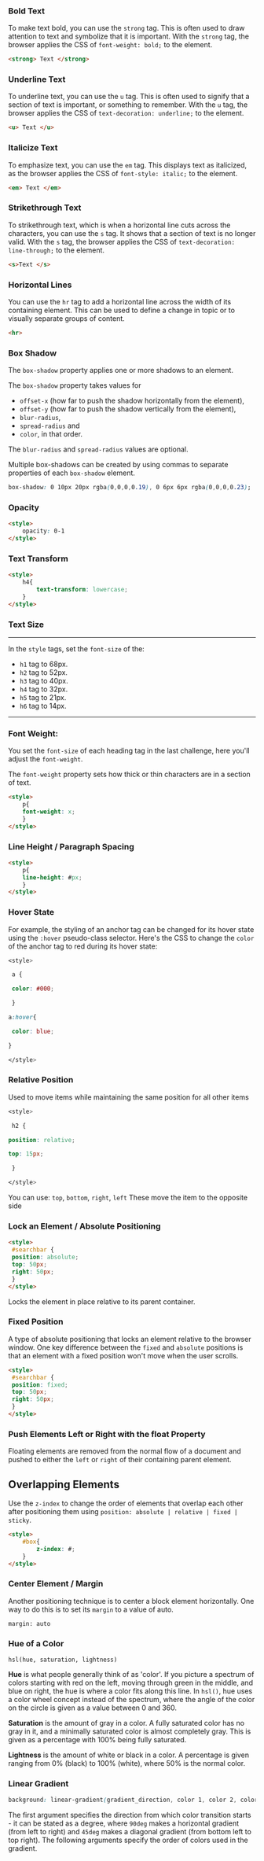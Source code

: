 ### Bold Text
To make text bold, you can use the `strong` tag. This is often used to draw attention to text and symbolize that it is important. With the `strong` tag, the browser applies the CSS of `font-weight: bold;` to the element.

```HTML
<strong> Text </strong>
```

### Underline Text
To underline text, you can use the `u` tag. This is often used to signify that a section of text is important, or something to remember. With the `u` tag, the browser applies the CSS of `text-decoration: underline;` to the element.

```HTML
<u> Text </u>
```

### Italicize Text
To emphasize text, you can use the `em` tag. This displays text as italicized, as the browser applies the CSS of `font-style: italic;` to the element.

```HTML
<em> Text </em>
```

### Strikethrough Text

To strikethrough text, which is when a horizontal line cuts across the characters, you can use the `s` tag. It shows that a section of text is no longer valid. With the `s` tag, the browser applies the CSS of `text-decoration: line-through;` to the element.

```HTML
<s>Text </s>
```

### Horizontal Lines
You can use the `hr` tag to add a horizontal line across the width of its containing element. This can be used to define a change in topic or to visually separate groups of content.
```HTML
<hr>
```

### Box Shadow
The `box-shadow` property applies one or more shadows to an element.

The `box-shadow` property takes values for

-   `offset-x` (how far to push the shadow horizontally from the element),
-   `offset-y` (how far to push the shadow vertically from the element),
-   `blur-radius`,
-   `spread-radius` and
-   `color`, in that order.

The `blur-radius` and `spread-radius` values are optional.

Multiple box-shadows can be created by using commas to separate properties of each `box-shadow` element.

```css
box-shadow: 0 10px 20px rgba(0,0,0,0.19), 0 6px 6px rgba(0,0,0,0.23);
```

### Opacity
```HTML
<style>
	opacity: 0-1
</style>
```

### Text Transform
```HTML
<style>
	h4{
		text-transform: lowercase;
	}
</style>
```
### Text Size
---

In the `style` tags, set the `font-size` of the:

-   `h1` tag to 68px.
-   `h2` tag to 52px.
-   `h3` tag to 40px.
-   `h4` tag to 32px.
-   `h5` tag to 21px.
-   `h6` tag to 14px.

<hr> 

### Font Weight:
You set the `font-size` of each heading tag in the last challenge, here you'll adjust the `font-weight`.

The `font-weight` property sets how thick or thin characters are in a section of text.

```HTML
<style>
	p{
	font-weight: x;
	}
</style>
```

### Line Height / Paragraph Spacing
```HTML
<style>
	p{
	line-height: #px;
	}
</style>
```

### Hover State
For example, the styling of an anchor tag can be changed for its hover state using the `:hover` pseudo-class selector. Here's the CSS to change the `color` of the anchor tag to red during its hover state:

```CSS
<style>

 a {

 color: #000;

 }

a:hover{

 color: blue;

}

</style>
```

### Relative Position
Used to move items while maintaining the same position for all other items
```CSS
<style>

 h2 {

position: relative;

top: 15px;

 }

</style>
```
You can use:
`top`, `bottom`, `right`, `left`
These move the item to the opposite side

### Lock an Element / Absolute Positioning
```HTML
<style>
 #searchbar {
 position: absolute;
 top: 50px;
 right: 50px;
 }
</style>
```
Locks the element in place relative to its parent container.

### Fixed Position
A type of absolute positioning that locks an element relative to the browser window. One key difference between the `fixed` and `absolute` positions is that an element with a fixed position won't move when the user scrolls.

```HTML
<style>
 #searchbar {
 position: fixed;
 top: 50px;
 right: 50px;
 }
</style>
```

### Push Elements Left or Right with the float Property
Floating elements are removed from the normal flow of a document and pushed to either the `left` or `right` of their containing parent element.

## Overlapping Elements
Use the `z-index` to change the order of elements that overlap each other after positioning them using `position: absolute | relative | fixed | sticky`. 

```HTML
<style>
	#box{
		z-index: #;
	}
</style>
```

### Center Element / Margin
Another positioning technique is to center a block element horizontally. One way to do this is to set its `margin` to a value of auto.

`margin: auto`

### Hue of a Color
`hsl(hue, saturation, lightness)`

**Hue** is what people generally think of as 'color'. If you picture a spectrum of colors starting with red on the left, moving through green in the middle, and blue on right, the hue is where a color fits along this line. In `hsl()`, hue uses a color wheel concept instead of the spectrum, where the angle of the color on the circle is given as a value between 0 and 360.

**Saturation** is the amount of gray in a color. A fully saturated color has no gray in it, and a minimally saturated color is almost completely gray. This is given as a percentage with 100% being fully saturated.

**Lightness** is the amount of white or black in a color. A percentage is given ranging from 0% (black) to 100% (white), where 50% is the normal color.
 

### Linear Gradient
```css
background: linear-gradient(gradient_direction, color 1, color 2, color 3, ...);
```

The first argument specifies the direction from which color transition starts - it can be stated as a degree, where `90deg` makes a horizontal gradient (from left to right) and `45deg` makes a diagonal gradient (from bottom left to top right).  The following arguments specify the order of colors used in the gradient.

